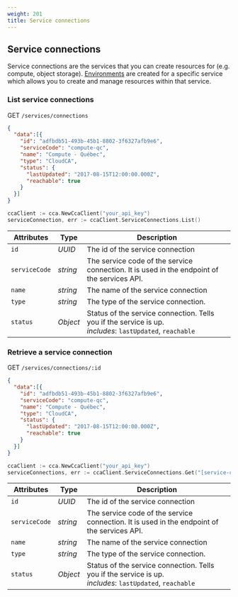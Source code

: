 ```yaml
---
weight: 201
title: Service connections
---
```


## Service connections

Service connections are the services that you can create resources for (e.g. compute, object storage). [Environments](#environments) are created for a specific service which allows you to create and manage resources within that service.

### List service connections

<span class="method">GET</span> `/services/connections`

```json
{
  "data":[{
    "id": "adfbdb51-493b-45b1-8802-3f6327afb9e6",
    "serviceCode": "compute-qc",
    "name": "Compute - Québec",
    "type": "CloudCA",
    "status": {  
      "lastUpdated": "2017-08-15T12:00:00.000Z",
      "reachable": true
    }
  }]
}
```

```go
ccaClient := cca.NewCcaClient("your_api_key")
serviceConnection, err := ccaClient.ServiceConnections.List()
```

Attributes | Type | Description
---------- | ---- | -----------
`id` | *UUID* | The id of the service connection
`serviceCode` | *string* | The service code of the service connection. It is used in the endpoint of the services API.
`name` | *string* | The name of the service connection
`type` | *string* | The type of the service connection.
`status` | *Object* | Status of the service connection. Tells you if the service is up.<br/>*includes*: `lastUpdated`, `reachable`

### Retrieve a service connection

<span class="method">GET</span> `/services/connections/:id`

```json
{
  "data":[{
    "id": "adfbdb51-493b-45b1-8802-3f6327afb9e6",
    "serviceCode": "compute-qc",
    "name": "Compute - Québec",
    "type": "CloudCA",
    "status": {  
      "lastUpdated": "2017-08-15T12:00:00.000Z",
      "reachable": true
    }
  }]
}
```

```go
ccaClient := cca.NewCcaClient("your_api_key")
serviceConnections, err := ccaClient.ServiceConnections.Get("[service-connection-id]")
```

Attributes | Type | Description
---------- | ---- | -----------
`id` | *UUID* | The id of the service connection
`serviceCode` | *string* | The service code of the service connection. It is used in the endpoint of the services API.
`name` | *string* | The name of the service connection
`type` | *string* | The type of the service connection.
`status` | *Object* | Status of the service connection. Tells you if the service is up.<br/>*includes*: `lastUpdated`, `reachable`
